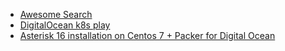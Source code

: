 * [Awesome Search](https://frutik.github.io/awesome-search/)
* [DigitalOcean k8s play](https://frutik.github.io/digitalocean-k8s-play/)
* [Asterisk 16 installation on Centos 7 + Packer for Digital Ocean](https://github.com/frutik/asterisk16-do-packer)
